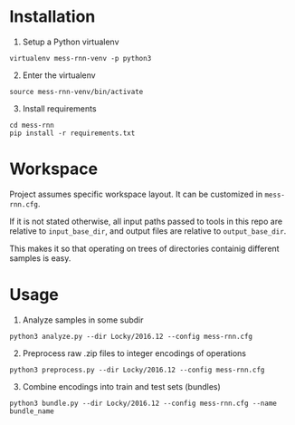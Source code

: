 # Installation

1. Setup a Python virtualenv
```
virtualenv mess-rnn-venv -p python3
```

2. Enter the virtualenv
```
source mess-rnn-venv/bin/activate
```

3. Install requirements
```
cd mess-rnn
pip install -r requirements.txt
```

# Workspace

Project assumes specific workspace layout. It can be customized in
`mess-rnn.cfg`.

If it is not stated otherwise, all input paths passed to tools in this repo are
relative to `input_base_dir`, and output files are relative to
`output_base_dir`.

This makes it so that operating on trees of directories containig different
samples is easy.

# Usage

1. Analyze samples in some subdir
```
python3 analyze.py --dir Locky/2016.12 --config mess-rnn.cfg
```

2. Preprocess raw .zip files to integer encodings of operations
```
python3 preprocess.py --dir Locky/2016.12 --config mess-rnn.cfg
```

3. Combine encodings into train and test sets (bundles)
```
python3 bundle.py --dir Locky/2016.12 --config mess-rnn.cfg --name bundle_name
```